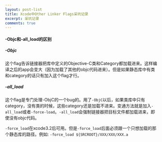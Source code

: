 ```yaml
---
layout: post-list
title: Xcode中Other Linker Flags采坑记录
excerpt: 采坑记录
comments: true
---
```


#### -Objc和-all_load的区别

##### -Objc

​        这个flag告诉链接器把库中定义的Objective-C类和Category都加载进来。这样编译之后的app会变大（因为加载了其他的objc代码进来）。但是如果静态库中有类和category的话只有加入这个flag才行。

##### -all_load

​        这个flag是专门处理-ObjC的一个bug的。用了`-ObjC`以后，如果类库中只有category，没有类的时候，这些category还是加载不进来。变通方法就是加入`-all_load`或者`-force-load`。`-all_load`会强制链接器把目标文件都加载进来，即使没有objc代码。

​        `-force_load`在xcode3.2后可用。但是`-force_load`后面必须跟一个只想加载的那个静态库的路径。例如: `-force_load ${SRCROOT}/XXX/XXX/XXX.a`